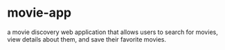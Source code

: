 # movie-app
a movie discovery web application that allows users to search for movies, view details about them, and save their favorite movies. 
